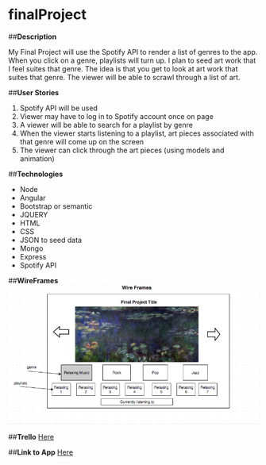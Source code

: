 # finalProject

##**Description**

<!-- My Final Project Idea is to use the Spotify API. Ideas/implementing only one of these:  -->
<!-- - Either give the top 20 music in realtime and let you play it.  -->
<!-- - Depending on the time of day it is (and people's mood changes), the music plays different playlists to fit that mood. -->
<!-- - Find a way to link certain songs/playlists with a certain piece of art. So you can look at pretty art whilst listening to music. -->

My Final Project will use the Spotify API to render a list of genres to the app. When you click on a genre, playlists will turn up. I plan to seed art work that I feel suites that genre. The idea is that you get to look at art work that suites that genre. The viewer will be able to scrawl through a list of art. 

##**User Stories**
1. Spotify API will be used
2. Viewer may have to log in to Spotify account once on page
3. A viewer will be able to search for a playlist by genre
4. When the viewer starts listening to a playlist, art pieces associated with that genre will come up on the screen
5. The viewer can click through the art pieces (using models and animation)

##**Technologies**
- Node
- Angular
- Bootstrap or semantic
- JQUERY
- HTML
- CSS
- JSON to seed data
- Mongo
- Express
- Spotify API

##**WireFrames**
![wireframes](/public/WireFrames.png)

##**Trello**
[Here](https://trello.com/b/lLx9Ld0z/final-project)

##**Link to App**
[Here](https://example.com)



